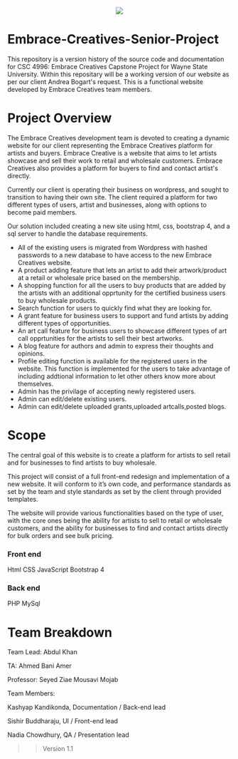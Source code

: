 <p align="center"> <img src="https://github.com/Sishir9624/Embrace-Creatives-Senior-Project/blob/master/img/EC_logo-Black.png" height = auto></p>

# Embrace-Creatives-Senior-Project
This repository is a version history of the source code and documentation for CSC 4996: Embrace Creatives Capstone Project for Wayne State University. Within this repositary will be a working version of our website as per our client Andrea Bogart's request. This is a functional website developed by Embrace Creatives team members. 

# Project Overview
The Embrace Creatives development team is devoted to creating a dynamic website for our client representing the Embrace Creatives platform for artists and buyers. Embrace Creative is a website that aims to let artists showcase and sell their work to retail and wholesale customers. Embrace Creatives also provides a platform for buyers to find and contact artist's directly. 

Currently our client is operating their business on wordpress, and sought to transition to having their own site. The client required a platform for two different types of users, artist and businesses, along with options to become paid members.

Our solution included creating a new site using html, css, bootstrap 4, and a sql server to handle the database requirements.
<ul>
  <li>All of the existing users is migrated from Wordpress with hashed passwords to a new database to have access to the  new Embrace Creatives website.</li>
  <li>A product adding feature that lets an artist to add their artwork/product at a retail or wholesale price based on the membership. </li>
  <li> A shopping function for all the users to buy products that are added by the artists with an additional opprtunity for the certified business users to buy wholesale products.  
   <li>Search function for users to quickly find what they are looking for. 
   <li>A grant feature for business users to support and fund artists by adding different types of opportunities. 
   <li>An art call feature for business users to showcase different types of art call opprtunities for the artists to sell their best artworks. </li>
    <li> A blog feature for authors and admin to express their thoughts and opinions. 
    <li> Profile editing function is available for the registered users in the website. This function is implemented for the users to take advantage of including addtional information to let other others know more about themselves.</li>
  <li> Admin has the privilage of accepting newly registered users. </li>
  <li> Admin can edit/delete existing users. </li>
  <li> Admin can edit/delete uploaded grants,uploaded artcalls,posted blogs. </li>
  </ul>

# Scope
The central goal of this website is to create a platform for artists to sell retail and for businesses to find artists to buy wholesale.

This project will consist of a full front-end redesign and implementation of a new website. It will conform to it’s own code, and performance standards as set by the team and style standards as set by the client through provided templates.

The website will provide various functionalities based on the type of user, with the core ones being the ability for artists to sell to retail or wholesale customers, and the ability for businesses to find and contact artists directly for bulk orders and see bulk pricing.

### Front end
Html
CSS
JavaScript
Bootstrap 4

### Back end
PHP
MySql

# Team Breakdown

Team Lead: Abdul Khan

TA: Ahmed Bani Amer

Professor: Seyed Ziae Mousavi Mojab

Team Members: 

Kashyap Kandikonda, Documentation / Back-end lead

Sishir Buddharaju, UI / Front-end lead

Nadia Chowdhury, QA / Presentation lead

>> Version 1.1
